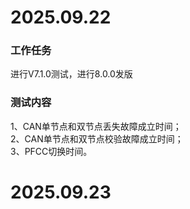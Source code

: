 # 2025.09.22

### 工作任务

进行V7.1.0测试，进行8.0.0发版

### 测试内容

1、CAN单节点和双节点丢失故障成立时间；  
2、CAN单节点和双节点校验故障成立时间；  
3、PFCC切换时间。

# 2025.09.23
